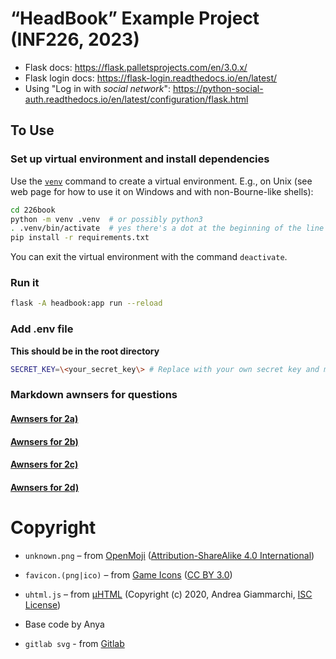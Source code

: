 # “HeadBook” Example Project (INF226, 2023)

-   Flask docs: https://flask.palletsprojects.com/en/3.0.x/
-   Flask login docs: https://flask-login.readthedocs.io/en/latest/
-   Using "Log in with _social network_": https://python-social-auth.readthedocs.io/en/latest/configuration/flask.html

## To Use

### Set up virtual environment and install dependencies

Use the [`venv`](https://docs.python.org/3/library/venv.html) command to create a virtual environment. E.g., on Unix (see web page for how to use it on Windows and with non-Bourne-like shells):

```sh
cd 226book
python -m venv .venv  # or possibly python3
. .venv/bin/activate  # yes there's a dot at the beginning of the line
pip install -r requirements.txt
```

You can exit the virtual environment with the command `deactivate`.

### Run it

```sh
flask -A headbook:app run --reload
```

### Add .env file

**This should be in the root directory**

```sh
SECRET_KEY=\<your_secret_key\> # Replace with your own secret key and make it long
```

### Markdown awnsers for questions

#### [Awnsers for 2a)](anwsers/2a.md)

#### [Awnsers for 2b)](anwsers/2b.md)

#### [Awnsers for 2c)](anwsers/2c.md)

#### [Awnsers for 2d)](anwsers/2d.md)

# Copyright

-   `unknown.png` – from [OpenMoji](https://openmoji.org/about/) ([Attribution-ShareAlike 4.0 International](https://creativecommons.org/licenses/by-sa/4.0/))
-   `favicon.(png|ico)` – from [Game Icons](https://game-icons.net/1x1/skoll/knockout.html) ([CC BY 3.0](http://creativecommons.org/licenses/by/3.0/))
-   `uhtml.js` – from [µHTML](https://github.com/WebReflection/uhtml) (Copyright (c) 2020, Andrea Giammarchi, [ISC License](https://opensource.org/license/isc-license-txt/))
-   Base code by Anya

-   `gitlab svg` - from [Gitlab](https://about.gitlab.com/press/press-kit/)
